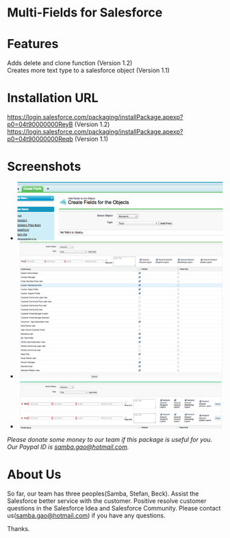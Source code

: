 # Multi-Fields for Salesforce

# Features
Adds delete and clone function (Version 1.2)                                                                                    
Creates more text type to a salesforce object (Version 1.1)

# Installation URL
https://login.salesforce.com/packaging/installPackage.apexp?p0=04t90000000ReyB (Version 1.2)
https://login.salesforce.com/packaging/installPackage.apexp?p0=04t90000000Reqb (Version 1.1)
 
# Screenshots
* ![ScreenShot](https://github.com/SalesforceApp/Multi-Fields-for-Salesforce/blob/master/Imgs/1.png)
* ![ScreenShot](https://github.com/SalesforceApp/Multi-Fields-for-Salesforce/blob/master/Imgs/2.png)
* ![ScreenShot](https://github.com/SalesforceApp/Multi-Fields-for-Salesforce/blob/master/Imgs/3.png)
 
*Please donate some money to our team if this package is useful for you. Our Paypal ID is samba.gao@hotmail.com.*

# About Us
So far, our team has three peoples(Samba, Stefan, Beck). Assist the Salesforce better service with the customer. Positive resolve customer questions in the Salesforce Idea and Salesforce Community. Please contact us(samba.gao@hotmail.com) if you have any questions.

Thanks.

